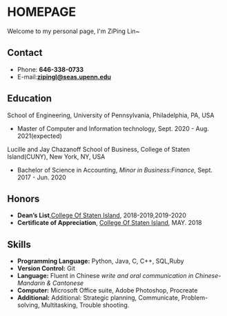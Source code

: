 # HOMEPAGE

Welcome to my personal page, I'm ZiPing Lin\~

<!-- .slide -->

## Contact


- Phone: **646-338-0733**
- E-mail:**[zipingl@seas.upenn.edu](mailto:zipingl@seas.upenn.edu)**


<!-- .slide -->

## Education

School of Engineering, University of Pennsylvania, 	Philadelphia, PA, USA

- Master of Computer and Information technology, Sept. 2020 - Aug. 2021(expected)

Lucille and Jay Chazanoff School of Business, College of Staten Island(CUNY),	New York, NY, USA

- Bachelor of Science in Accounting, *Minor in Business:Finance*, Sept. 2017 - Jun. 2020

<!-- .slide -->

## Honors 

- **Dean’s List**,[College Of Staten Island](https://www.csi.cuny.edu/), 2018-2019,2019-2020
- **Certificate of Appreciation**, [College Of Staten Island](https://www.csi.cuny.edu/), MAY. 2018


<!-- .slide -->

## Skills

- **Programming Language:** Python, Java, C, C++, SQL,Ruby
- **Version Control:** Git
- **Language:** Fluent in Chinese *write and oral communication in Chinese-Mandarin & Cantonese*
- **Computer:** Microsoft Office suite, Adobe Photoshop, Procreate
- **Additional:** Additional: Strategic planning, Communicate, Problem-solving, Multitasking, Trouble shooting.


<!-- .slide vertical=true -->

